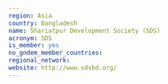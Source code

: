 ```yaml
---
region: Asia
country: Bangladesh
name: Shariatpur Development Society (SDS)
acronym: SDS
is_member: yes
no_gndem_member_countries: 
regional_network: 
website: http://www.sdsbd.org/
---
```

